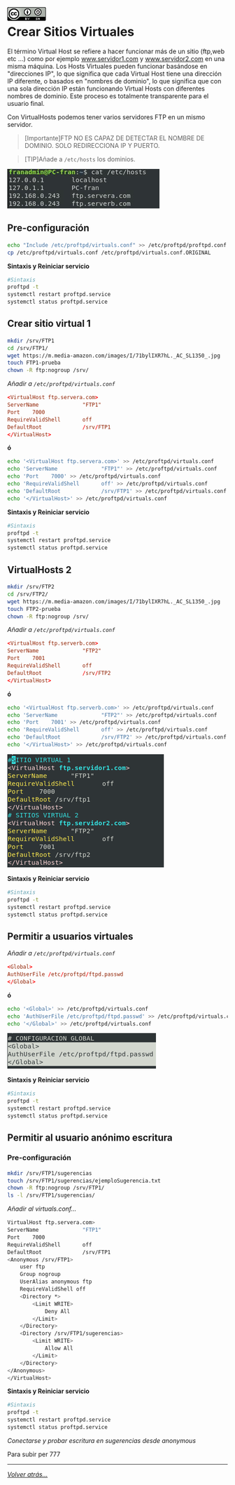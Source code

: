 <img src="../../imagenes/MI-LICENCIA88x31.png" style="float: left; margin-right: 10px;" />

# Crear Sitios Virtuales

El término Virtual Host se refiere a hacer funcionar más de un sitio (ftp,web etc ...) como por ejemplo www.servidor1.com y www.servidor2.com en una misma máquina. Los Hosts Virtuales pueden funcionar basándose en "direcciones IP", lo que significa que cada Virtual Host tiene una dirección IP diferente, o basados en "nombres de dominio", lo que significa que con una sola dirección IP están funcionando Virtual Hosts con diferentes nombres de dominio. Este proceso es totalmente transparente para el usuario final.

Con VirtualHosts podemos tener varios servidores FTP en un mismo servidor.

>[Importante]FTP NO ES CAPAZ DE DETECTAR EL NOMBRE DE DOMINIO.
SOLO REDIRECCIONA IP Y PUERTO.

>[TIP]Añade a `/etc/hosts` los dominios.

![ftpfotos](../../imagenes/hosts.jpg)

## Pre-configuración

```bash
echo "Include /etc/proftpd/virtuals.conf" >> /etc/proftpd/proftpd.conf
cp /etc/proftpd/virtuals.conf /etc/proftpd/virtuals.conf.ORIGINAL
```

**Sintaxis y Reiniciar servicio**

```bash
#Sintaxis
proftpd -t
systemctl restart proftpd.service
systemctl status proftpd.service
```

## Crear sitio virtual 1

```bash
mkdir /srv/FTP1
cd /srv/FTP1/
wget https://m.media-amazon.com/images/I/71bylIXR7hL._AC_SL1350_.jpg
touch FTP1-prueba
chown -R ftp:nogroup /srv/
```

*Añadir a `/etc/proftpd/virtuals.conf`*

```conf
<VirtualHost ftp.servera.com>
ServerName              "FTP1"
Port    7000
RequireValidShell       off
DefaultRoot             /srv/FTP1    
</VirtualHost>
```

**ó**

```bash
echo '<VirtualHost ftp.servera.com>' >> /etc/proftpd/virtuals.conf
echo 'ServerName              "FTP1"' >> /etc/proftpd/virtuals.conf
echo 'Port    7000' >> /etc/proftpd/virtuals.conf
echo 'RequireValidShell       off' >> /etc/proftpd/virtuals.conf
echo 'DefaultRoot             /srv/FTP1' >> /etc/proftpd/virtuals.conf
echo '</VirtualHost>' >> /etc/proftpd/virtuals.conf
```

**Sintaxis y Reiniciar servicio**

```bash
#Sintaxis
proftpd -t
systemctl restart proftpd.service
systemctl status proftpd.service
```

## VirtualHosts 2

```bash
mkdir /srv/FTP2
cd /srv/FTP2/
wget https://m.media-amazon.com/images/I/71bylIXR7hL._AC_SL1350_.jpg
touch FTP2-prueba
chown -R ftp:nogroup /srv/
```

*Añadir a `/etc/proftpd/virtuals.conf`*

```conf
<VirtualHost ftp.serverb.com>
ServerName              "FTP2"
Port    7001
RequireValidShell       off
DefaultRoot             /srv/FTP2    
</VirtualHost>
```

**ó**

```bash
echo '<VirtualHost ftp.serverb.com>' >> /etc/proftpd/virtuals.conf
echo 'ServerName              "FTP2"' >> /etc/proftpd/virtuals.conf
echo 'Port    7001' >> /etc/proftpd/virtuals.conf
echo 'RequireValidShell       off' >> /etc/proftpd/virtuals.conf
echo 'DefaultRoot             /srv/FTP2' >> /etc/proftpd/virtuals.conf
echo '</VirtualHost>' >> /etc/proftpd/virtuals.conf
```

![ftpfotos](../../imagenes/sitiosVirtuales.png)

**Sintaxis y Reiniciar servicio**

```bash
#Sintaxis
proftpd -t
systemctl restart proftpd.service
systemctl status proftpd.service
```

## Permitir a usuarios virtuales

*Añadir a `/etc/proftpd/virtuals.conf`*

```conf
<Global>
AuthUserFile /etc/proftpd/ftpd.passwd
</Global>
```

**ó**

```bash
echo '<Global>' >> /etc/proftpd/virtuals.conf
echo 'AuthUserFile /etc/proftpd/ftpd.passwd' >> /etc/proftpd/virtuals.conf
echo '</Global>' >> /etc/proftpd/virtuals.conf
```

![ftpfotos](../../imagenes/confiGlobal.png)

**Sintaxis y Reiniciar servicio**

```bash
#Sintaxis
proftpd -t
systemctl restart proftpd.service
systemctl status proftpd.service
```

## Permitir al usuario anónimo escritura

### Pre-configuración

```bash
mkdir /srv/FTP1/sugerencias
touch /srv/FTP1/sugerencias/ejemploSugerencia.txt
chown -R ftp:nogroup /srv/FTP1/
ls -l /srv/FTP1/sugerencias/
```

*Añadir al virtuals.conf...*

```bash
VirtualHost ftp.servera.com>
ServerName              "FTP1"
Port    7000
RequireValidShell       off
DefaultRoot             /srv/FTP1
<Anonymous /srv/FTP1>
	user ftp
	Group nogroup
	UserAlias anonymous ftp
	RequireValidShell off
	<Directory *>
		<Limit WRITE>
			Deny All
		</Limit>
	</Directory>
	<Directory /srv/FTP1/sugerencias>
		<Limit WRITE>
			Allow All
		</Limit>
	</Directory>
</Anonymous>
</VirtualHost>
```

**Sintaxis y Reiniciar servicio**

```bash
#Sintaxis
proftpd -t
systemctl restart proftpd.service
systemctl status proftpd.service
```

*Conectarse y probar escritura en sugerencias desde anonymous*

Para subir per 777

_________________________________________________
*[Volver atrás...](../../README.md)*
